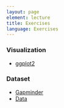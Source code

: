 ```yaml
---
layout: page
element: lecture
title: Exercises
language: Exercises
---
```


### Visualization

- [ggplot2](https://datacarpentry.org/R-ecology-lesson/04-visualization-ggplot2.html)


### Dataset

- [Gapminder](https://www.gapminder.org/)
- [Data](https://raw.githubusercontent.com/swcarpentry/r-novice-gapminder/gh-pages/_episodes_rmd/data/gapminder_data.csv)
